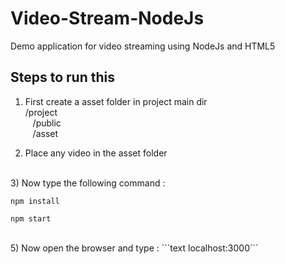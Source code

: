 # Video-Stream-NodeJs
Demo application for video streaming using NodeJs and HTML5

## Steps to run this
1) First create a asset folder in project main dir <br>
/project <br>
&nbsp;&nbsp; /public <br>
&nbsp;&nbsp; /asset <br>

2) Place any video in the asset folder
<br>
3) Now type the following command :

```nodejs
npm install
``` 

```nodejs
npm start
``` 
<br>
 5) Now open the browser and type : ```text
 localhost:3000```
 <br>
 

